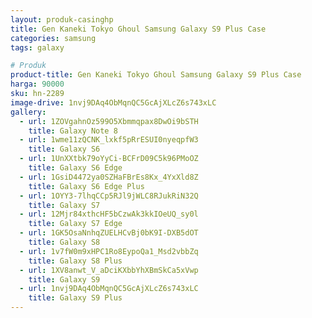 ```yaml
---
layout: produk-casinghp
title: Gen Kaneki Tokyo Ghoul Samsung Galaxy S9 Plus Case
categories: samsung
tags: galaxy

# Produk
product-title: Gen Kaneki Tokyo Ghoul Samsung Galaxy S9 Plus Case
harga: 90000
sku: hn-2289
image-drive: 1nvj9DAq4ObMqnQC5GcAjXLcZ6s743xLC
gallery:
  - url: 1ZOVgahnOz599O5Xbmmqpax8DwOi9bSTH
    title: Galaxy Note 8
  - url: 1wme11zQCNK_lxkf5pRrESUI0nyeqpfW3
    title: Galaxy S6
  - url: 1UnXXtbk79oYyCi-BCFrD09C5k96PMoOZ
    title: Galaxy S6 Edge
  - url: 1GsiD4472ya0SZHaFBrEs8Kx_4YxXld8Z
    title: Galaxy S6 Edge Plus
  - url: 1OYY3-7lhqCCp5RJl9jWLC8RJukRiN32Q
    title: Galaxy S7
  - url: 12Mjr84xthcHF5bCzwAk3kkIOeUQ_sy0l
    title: Galaxy S7 Edge
  - url: 1GK5OsaNnhqZUELHCvBj0bK9I-DXB5dOT
    title: Galaxy S8
  - url: 1v7fW0m9xHPC1Ro8EypoQa1_Msd2vbbZq
    title: Galaxy S8 Plus
  - url: 1XV8anwt_V_aDciKXbbYhXBmSkCa5xVwp
    title: Galaxy S9
  - url: 1nvj9DAq4ObMqnQC5GcAjXLcZ6s743xLC
    title: Galaxy S9 Plus
---
```

